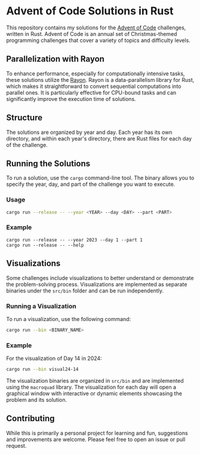 # Advent of Code Solutions in Rust

This repository contains my solutions for the [Advent of Code](https://adventofcode.com/) challenges, written in Rust. Advent of Code is an annual set of Christmas-themed programming challenges that cover a variety of topics and difficulty levels.

## Parallelization with Rayon

To enhance performance, especially for computationally intensive tasks, these solutions utilize the [Rayon](https://crates.io/crates/rayon). Rayon is a data-parallelism library for Rust, which makes it straightforward to convert sequential computations into parallel ones. It is particularly effective for CPU-bound tasks and can significantly improve the execution time of solutions.

## Structure

The solutions are organized by year and day. Each year has its own directory, and within each year's directory, there are Rust files for each day of the challenge.

## Running the Solutions

To run a solution, use the `cargo` command-line tool. The binary allows you to specify the year, day, and part of the challenge you want to execute.

### Usage

```bash
cargo run --release -- --year <YEAR> --day <DAY> --part <PART>
```

### Example
```
cargo run --release -- --year 2023 --day 1 --part 1
cargo run --release -- --help
```

## Visualizations

Some challenges include visualizations to better understand or demonstrate the problem-solving process. Visualizations are implemented as separate binaries under the `src/bin` folder and can be run independently.

### Running a Visualization

To run a visualization, use the following command:

```bash
cargo run --bin <BINARY_NAME>
```

### Example
For the visualization of Day 14 in 2024:

```bash
cargo run --bin visual24-14
```

The visualization binaries are organized in `src/bin` and are implemented using the `macroquad` library. The visualization for each day will open a graphical window with interactive or dynamic elements showcasing the problem and its solution.

## Contributing
While this is primarily a personal project for learning and fun, suggestions and improvements are welcome. Please feel free to open an issue or pull request.